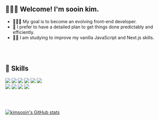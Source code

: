 ## 🙋🏻‍♀️ Welcome! I'm sooin kim.

- 👩🏻‍💻 My goal is to become an evolving front-end developer.
- 📝 I prefer to have a detailed plan to get things done predictably and efficiently. 
- ✍🏻 I am studying to improve my vanilla JavaScript and Next.js skills.

<br>
<br>

## 🔸 Skills
<img src="https://img.shields.io/badge/HTML5-E34F26?style=flat-square&logo=html5&logoColor=fff"/>  <img src="https://img.shields.io/badge/CSS3-1572B6?style=flat-square&logo=css3&logoColor=fff"/>  <img src="https://img.shields.io/badge/SCSS-CC6699?style=flat-square&logo=Sass&logoColor=fff"/> <img src="https://img.shields.io/badge/Javascript-F7DF1E?style=flat-square&logo=javascript&logoColor=fff"/> <img src="https://img.shields.io/badge/React-61DAFB?style=flat-square&logo=react&logoColor=fff"/> <img src="https://img.shields.io/badge/Redux-764ABC?style=flat-square&logo=redux&logoColor=fff"/> <br> <img src="https://img.shields.io/badge/Bootstrap-7952B3?style=flat-square&logo=bootstrap&logoColor=fff"/> <img src="https://img.shields.io/badge/Figma-F24E1E?style=flat-square&logo=figma&logoColor=fff"/> <img src="https://img.shields.io/badge/Markdown-333?style=flat-square&logo=markdown&logoColor=fff"/> <img src="https://img.shields.io/badge/Gitgub-181717?style=flat-square&logo=github&logoColor=fff"/>

<br>
<br>

[![kimsooin's GitHub stats](https://github-readme-stats.vercel.app/api?username=kimsooin77)](https://github.com/kimsooin77/github-readme-stats)
